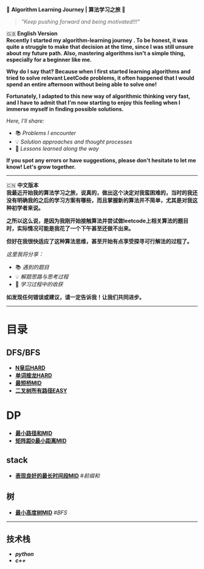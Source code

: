 🌟 **Algorithm Learning Journey | 算法学习之旅** 🌟

> *"Keep pushing forward and being motivated!!!"*

🇬🇧 **English Version**  
**Recently I started my algorithm-learning journey . To be honest, it was quite a struggle to make that decision at the time, since I was still unsure about my future path. Also, mastering algorithms isn't a simple thing, especially for a beginner like me.**

**Why do I say that? Because when I first started learning algorithms and tried to solve relevant LeetCode problems, it often happened that I would spend an entire afternoon without being able to solve one!**

**Fortunately, I adapted to this new way of algorithmic thinking very fast, and I have to admit that I'm now starting to enjoy this feeling when I immerse myself in finding possible solutions.**

*Here, I'll share:*
- 📚 *Problems I encounter*
- 💡 *Solution approaches and thought processes*
- 🚀 *Lessons learned along the way*

**If you spot any errors or have suggestions, please don't hesitate to let me know! Let's grow together.**

---

🇨🇳 **中文版本**  
**我最近开始我的算法学习之旅，说真的，做出这个决定对我蛮困难的，当时的我还没有明确我的之后的学习方案有哪些，而且掌握新的算法并不简单，尤其是对我这种初学者来说。**

**之所以这么说，是因为我刚开始接触算法并尝试做leetcode上相关算法的题目时，实际情况可能是我花了一个下午甚至还做不出来。**

**但好在我很快适应了这种算法思维，甚至开始有点享受探寻可行解法的过程了。**

*这里我将分享：*
- 📚 *遇到的题目*
- 💡 *解题思路与思考过程*
- 🚀 *学习过程中的收获*

**如发现任何错误或建议，请一定告诉我！让我们共同进步。**

---

# 目录
## DFS/BFS
* [**N皇后HARD**](https://github.com/X-peco/Algo-Daily/blob/main/journey%20/leetcode-algorithm/N%E7%9A%87%E5%90%8EHARD.md)
* [**单词接龙HARD**](https://github.com/X-peco/Algo-Daily/blob/main/journey%20/leetcode-algorithm/%E5%8D%95%E8%AF%8D%E6%8E%A5%E9%BE%99HARD.md)
* [**最短桥MID**](https://github.com/X-peco/Algo-Daily/blob/main/journey%20/leetcode-algorithm/%E6%9C%80%E7%9F%AD%E6%A1%A5MID.md)
* [**二叉树所有路径EASY**](https://github.com/X-peco/Algo-Daily/blob/main/journey%20/leetcode-algorithm/%E4%BA%8C%E5%8F%89%E6%A0%91%E6%89%80%E6%9C%89%E8%B7%AF%E5%BE%84EASY.md)
# DP
* [**最小路径和MID**](https://github.com/X-peco/Algo-Daily/blob/main/journey%20/leetcode-algorithm/%E6%9C%80%E5%B0%8F%E8%B7%AF%E5%BE%84%E5%92%8CMID.md)
* [**矩阵距0最小距离MID**](https://github.com/X-peco/Algo-Daily/blob/main/journey%20/leetcode-algorithm/%E7%9F%A9%E9%98%B5%E8%B7%9D0%E6%9C%80%E5%B0%8F%E8%B7%9D%E7%A6%BBMID.md)
## stack
* [**表现良好的最长时间段MID**](https://github.com/X-peco/Algo-Daily/blob/main/journey%20/leetcode-algorithm/%E8%A1%A8%E7%8E%B0%E8%89%AF%E5%A5%BD%E7%9A%84%E6%9C%80%E9%95%BF%E6%97%B6%E9%97%B4%E6%AE%B5MID.md) #*前缀和*
## 树
* [**最小高度树MID**](https://github.com/X-peco/Algo-Daily/blob/main/journey%20/leetcode-algorithm/%E6%9C%80%E5%B0%8F%E9%AB%98%E5%BA%A6%E6%A0%91MID.md) #*BFS*
---
## 技术栈
- ***python***
-  ***c++***
